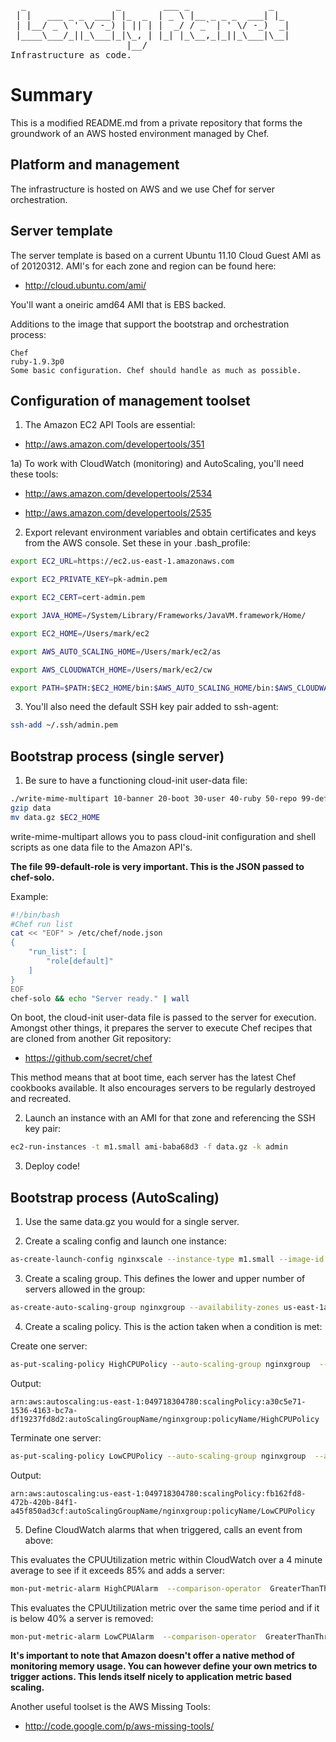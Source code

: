 <pre>
  _                 _        ___ _               _   
 | |   ___ _ _  ___| |_  _  | _ \ |__ _ _ _  ___| |_ 
 | |__/ _ \ ' \/ -_) | || | |  _/ / _` | ' \/ -_)  _|
 |____\___/_||_\___|_|\_, | |_| |_\__,_|_||_\___|\__|
                      |__/                           
Infrastructure as code.
</pre>

Summary
=======

This is a modified README.md from a private repository that forms the groundwork of an AWS hosted environment managed by Chef.

Platform and management
-----------------------

The infrastructure is hosted on AWS and we use Chef for server orchestration.

Server template
---------------

The server template is based on a current Ubuntu 11.10 Cloud Guest AMI as of 20120312.
AMI's for each zone and region can be found here:

* http://cloud.ubuntu.com/ami/

You'll want a oneiric amd64 AMI that is EBS backed.

Additions to the image that support the bootstrap and orchestration process:

```
Chef
ruby-1.9.3p0
Some basic configuration. Chef should handle as much as possible.
```

Configuration of management toolset
-----------------------------------

1) The Amazon EC2 API Tools are essential:

* http://aws.amazon.com/developertools/351

1a) To work with CloudWatch (monitoring) and AutoScaling, you'll need these tools:

* http://aws.amazon.com/developertools/2534

* http://aws.amazon.com/developertools/2535

2) Export relevant environment variables and obtain certificates and keys from the AWS console. Set these in your .bash_profile:

```bash
export EC2_URL=https://ec2.us-east-1.amazonaws.com

export EC2_PRIVATE_KEY=pk-admin.pem

export EC2_CERT=cert-admin.pem

export JAVA_HOME=/System/Library/Frameworks/JavaVM.framework/Home/

export EC2_HOME=/Users/mark/ec2

export AWS_AUTO_SCALING_HOME=/Users/mark/ec2/as

export AWS_CLOUDWATCH_HOME=/Users/mark/ec2/cw

export PATH=$PATH:$EC2_HOME/bin:$AWS_AUTO_SCALING_HOME/bin:$AWS_CLOUDWATCH_HOME/bin
```

3) You'll also need the default SSH key pair added to ssh-agent:

```bash
ssh-add ~/.ssh/admin.pem
```

Bootstrap process (single server) 
---------------------------------

1) Be sure to have a functioning cloud-init user-data file:

```bash
./write-mime-multipart 10-banner 20-boot 30-user 40-ruby 50-repo 99-default-role > data
gzip data
mv data.gz $EC2_HOME
```

write-mime-multipart allows you to pass cloud-init configuration and shell scripts as one data file to the Amazon API's.

**The file 99-default-role is very important. This is the JSON passed to chef-solo.**

Example:

```bash
#!/bin/bash
#Chef run list
cat << "EOF" > /etc/chef/node.json
{
    "run_list": [ 
        "role[default]"
    ]
}
EOF
chef-solo && echo "Server ready." | wall
```

On boot, the cloud-init user-data file is passed to the server for execution. Amongst other things, it prepares the server to execute Chef recipes that are cloned from another Git repository:

* https://github.com/secret/chef

This method means that at boot time, each server has the latest Chef cookbooks available. It also encourages servers to be regularly destroyed and recreated.

2) Launch an instance with an AMI for that zone and referencing the SSH key pair:

```bash
ec2-run-instances -t m1.small ami-baba68d3 -f data.gz -k admin
```

3) Deploy code!

Bootstrap process (AutoScaling)
-------------------------------

1) Use the same data.gz you would for a single server.

2) Create a scaling config and launch one instance:

```bash
as-create-launch-config nginxscale --instance-type m1.small --image-id ami-baba68d3 --user-data-file ../data.gz --key admin
```

3) Create a scaling group. This defines the lower and upper number of servers allowed in the group:

```bash
as-create-auto-scaling-group nginxgroup --availability-zones us-east-1a --launch-configuration nginxscale --min-size 1 --max-size 5 --default-cooldown 300
```

4) Create a scaling policy. This is the action taken when a condition is met:

Create one server:

```bash
as-put-scaling-policy HighCPUPolicy --auto-scaling-group nginxgroup  --adjustment=1 --type ChangeInCapacity --cooldown 300
```

Output:

```
arn:aws:autoscaling:us-east-1:049718304780:scalingPolicy:a30c5e71-1536-4163-bc7a-df19237fd8d2:autoScalingGroupName/nginxgroup:policyName/HighCPUPolicy       
```

Terminate one server:

```bash
as-put-scaling-policy LowCPUPolicy --auto-scaling-group nginxgroup  --adjustment=1 --type ChangeInCapacity --cooldown 300                                
```

Output:

```
arn:aws:autoscaling:us-east-1:049718304780:scalingPolicy:fb162fd8-472b-420b-84f1-a45f850ad3cf:autoScalingGroupName/nginxgroup:policyName/LowCPUPolicy              
```

5) Define CloudWatch alarms that when triggered, calls an event from above:

This evaluates the CPUUtilization metric within CloudWatch over a 4 minute average to see if it exceeds 85% and adds a server:

```bash
mon-put-metric-alarm HighCPUAlarm  --comparison-operator  GreaterThanThreshold  --evaluation-periods  4 --metric-name  CPUUtilization  --namespace  "AWS/EC2"  --period  60  --statistic Average --threshold  85 --alarm-actions arn:aws:autoscaling:us-east-1:049718304780:scalingPolicy:a30c5e71-1536-4163-bc7a-df19237fd8d2:autoScalingGroupName/nginxgroup:policyName/HighCPUPolicy --dimensions "AutoScalingGroupName=nginxgroup"
```

This evaluates the CPUUtilization metric over the same time period and if it is below 40% a server is removed:

```bash
mon-put-metric-alarm LowCPUAlarm  --comparison-operator  GreaterThanThreshold  --evaluation-periods  4 --metric-name  CPUUtilization  --namespace  "AWS/EC2"  --period  60  --statistic Average --threshold  40 --alarm-actions arn:aws:autoscaling:us-east-1:049718304780:scalingPolicy:a30c5e71-1536-4163-bc7a-df19237fd8d2:autoScalingGroupName/nginxgroup:policyName/HighCPUPolicy --dimensions "AutoScalingGroupName=nginxgroup"
```

**It's important to note that Amazon doesn't offer a native method of monitoring memory usage. You can however define your own metrics to trigger actions. This lends itself nicely to application metric based scaling.**

Another useful toolset is the AWS Missing Tools:

* http://code.google.com/p/aws-missing-tools/
